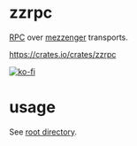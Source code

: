# zzrpc

[RPC](https://en.wikipedia.org/wiki/Remote_procedure_call) over [mezzenger](https://github.com/zduny/mezzenger) transports.

https://crates.io/crates/zzrpc

[![ko-fi](https://ko-fi.com/img/githubbutton_sm.svg)](https://ko-fi.com/O5O31JYZ4)

# usage

See [root directory](https://github.com/zduny/zzrpc).
